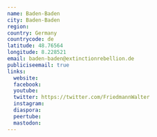 ```yaml
---
name: Baden-Baden
city: Baden-Baden
region:
country: Germany
countrycode: de
latitude: 48.76564
longitude: 8.228521
email: baden-baden@extinctionrebellion.de
publiciseemail: true
links:
  website:
  facebook:
  youtube:
  twitter: https://twitter.com/FriedmannWalter
  instagram:
  diaspora:
  peertube:
  mastodon:
---
```

